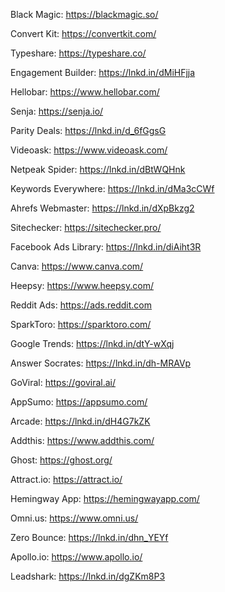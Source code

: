 Black Magic: https://blackmagic.so/

Convert Kit: https://convertkit.com/

Typeshare: https://typeshare.co/

Engagement Builder: https://lnkd.in/dMiHFjja

Hellobar: https://www.hellobar.com/

Senja: https://senja.io/

Parity Deals: https://lnkd.in/d_6fGgsG

Videoask: https://www.videoask.com/

Netpeak Spider: https://lnkd.in/dBtWQHnk

Keywords Everywhere: https://lnkd.in/dMa3cCWf

Ahrefs Webmaster: https://lnkd.in/dXpBkzg2

Sitechecker: https://sitechecker.pro/

Facebook Ads Library: https://lnkd.in/diAiht3R

Canva: https://www.canva.com/

Heepsy: https://www.heepsy.com/

Reddit Ads: https://ads.reddit.com

SparkToro: https://sparktoro.com/

Google Trends: https://lnkd.in/dtY-wXqj

Answer Socrates: https://lnkd.in/dh-MRAVp

GoViral: https://goviral.ai/

AppSumo: https://appsumo.com/

Arcade: https://lnkd.in/dH4G7kZK

Addthis: https://www.addthis.com/

Ghost: https://ghost.org/

Attract.io: https://attract.io/

Hemingway App: https://hemingwayapp.com/

Omni.us: https://www.omni.us/

Zero Bounce: https://lnkd.in/dhn_YEYf

Apollo.io: https://www.apollo.io/

Leadshark: https://lnkd.in/dgZKm8P3